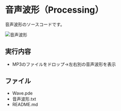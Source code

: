# 音声波形（Processing）
音声波形のソースコードです。

![音声波形](https://user-images.githubusercontent.com/84171334/232210077-59644b8e-1843-4b4b-ab8b-2c0492b748c9.jpg)

## 実行内容
- MP3のファイルをドロップ→左右別の音声波形を表示

## ファイル
- Wave.pde
- 音声波形.txt
- README.md
